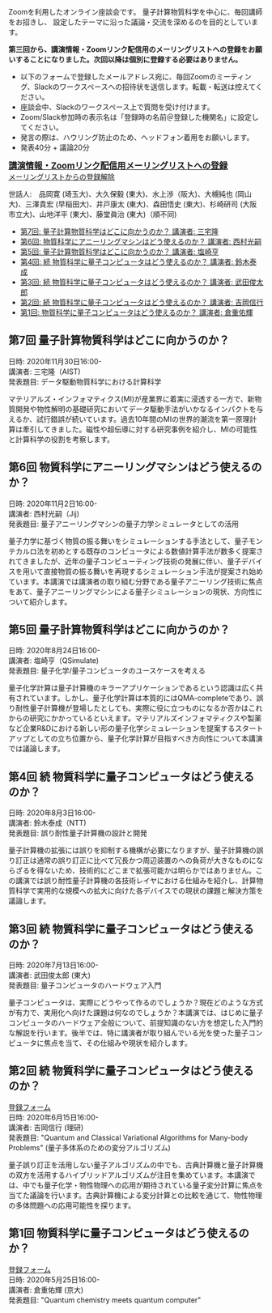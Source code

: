 Zoomを利用したオンライン座談会です。
量子計算物質科学を中心に、毎回講師をお招きし、
設定したテーマに沿った議論・交流を深めるのを目的としています。

<strong>第三回から、講演情報・Zoomリンク配信用のメーリングリストへの登録をお願いすることになりました。次回以降は個別に登録する必要はありません。</strong>

* 以下のフォームで登録したメールアドレス宛に、毎回Zoomのミーティング、Slackのワークスペースへの招待状を送信します。転載・転送は控えてください。
*  座談会中、Slackのワークスペース上で質問を受け付けます。
* Zoom/Slack参加時の表示名は「登録時の名前＠登録した機関名」に設定してください。
* 発言の際は、ハウリング防止のため、ヘッドフォン着用をお願いします。
* 発表40分 + 議論20分

                                                                                                                    
**<big>[講演情報・Zoomリンク配信用メーリングリストへの登録](https://docs.google.com/forms/d/1x6p1Q6QMR-i_lD6Qha8lhwdnks47St0xAXjDU771K_k/edit)</big><br>**
[メーリングリストからの登録解除](https://docs.google.com/forms/d/1puyOtk46mUyLc-R--ZAdSWdwyhj0Y439iIW0XhraANM/edit)<br>

世話人:　品岡寛 (埼玉大)、大久保毅 (東大)、水上渉（阪大)、大槻純也 (岡山大)、三澤貴宏 (早稲田大)、井戸康太 (東大)、森田悟史 (東大)、杉崎研司 (大阪市立大)、山地洋平 (東大)、藤堂眞治 (東大)（順不同)

* [第7回: 量子計算物質科学はどこに向かうのか？ 講演者: 三宅隆](#第7回)  
* [第6回: 物質科学にアニーリングマシンはどう使えるのか？ 講演者: 西村光嗣](#第6回)  
* [第5回: 量子計算物質科学はどこに向かうのか？ 講演者: 塩崎亨](#第5回)  
* [第4回: 続 物質科学に量子コンピュータはどう使えるのか？ 講演者: 鈴木泰成](#第4回)  
* [第3回: 続 物質科学に量子コンピュータはどう使えるのか？ 講演者: 武田俊太郎](#第3回)  
* [第2回: 続 物質科学に量子コンピュータはどう使えるのか？ 講演者: 吉岡信行](#第2回)    
* [第1回: 物質科学に量子コンピュータはどう使えるのか？ 講演者: 倉重佑輝](#第1回)

## 第7回 量子計算物質科学はどこに向かうのか？
日時: 2020年11月30日16:00-<br>
講演者: 三宅隆（AIST)<br>
発表題目: データ駆動物質科学における計算科学<br>

マテリアルズ・インフォマティクス(MI)が産業界に着実に浸透する一方で、新物質開発や物性解明の基礎研究においてデータ駆動手法がいかなるインパクトを与えるか、試行錯誤が続いています。過去10年間のMIの世界的潮流を第一原理計算は牽引してきました。磁性や超伝導に対する研究事例を紹介し、MIの可能性と計算科学の役割を考察します。

## 第6回 物質科学にアニーリングマシンはどう使えるのか？
日時: 2020年11月2日16:00-<br>
講演者: 西村光嗣（Jij)<br>
発表題目: 量子アニーリングマシンの量子力学シミュレータとしての活用<br>

量子力学に基づく物質の振る舞いをシミュレーションする手法として、量子モンテカルロ法を初めとする既存のコンピュータによる数値計算手法が数多く提案されてきましたが、近年の量子コンピューティング技術の発展に伴い、量子デバイスを用いて直接物質の振る舞いを再現するシミュレーション手法が提案され始めています。本講演では講演者の取り組む分野である量子アニーリング技術に焦点をあて、量子アニーリングマシンによる量子シミュレーションの現状、方向性について紹介します。

## 第5回 量子計算物質科学はどこに向かうのか？
日時: 2020年8月24日16:00-<br>
講演者: 塩崎亨（QSimulate)<br>
発表題目: 量子化学/量子コンピュータのユースケースを考える<br>

量子化学計算は量子計算機のキラーアプリケーションであるという認識は広く共有されています。しかし、量子化学計算は本質的にはQMA-completeであり、誤り耐性量子計算機が登場したとしても、実際に役に立つものになるか否かはこれからの研究にかかっているといえます。マテリアルズインフォマティクスや製薬など企業R&Dにおける新しい形の量子化学シミュレーションを提案するスタートアップとしての立ち位置から、量子化学計算が目指すべき方向性について本講演では議論します。

## 第4回 続 物質科学に量子コンピュータはどう使えるのか？                                                                 
日時: 2020年8月3日16:00-<br>
講演者: 鈴木泰成（NTT)<br>
発表題目: 誤り耐性量子計算機の設計と開発<br>

量子計算機の拡張には誤りを抑制する機構が必要になりますが、量子計算機の誤り訂正は通常の誤り訂正に比べて冗長かつ周辺装置のへの負荷が大きなものにならざるを得ないため、技術的にどこまで拡張可能かは明らかではありません。この講演では誤り耐性量子計算機の各技術レイヤにおける仕組みを紹介し、計算物質科学で実用的な規模への拡大に向けた各デバイスでの現状の課題と解決方策を議論します。

## 第3回 続 物質科学に量子コンピュータはどう使えるのか？                                                                 
日時: 2020年7月13日16:00-<br>
講演者: 武田俊太郎 (東大)<br>
発表題目: 量子コンピュータのハードウェア入門

量子コンピュータは、実際にどうやって作るのでしょうか？現在どのような方式が有力で、実用化へ向けた課題は何なのでしょうか？本講演では、はじめに量子コンピュータのハードウェア全般について、前提知識のない方を想定した入門的な解説を行います。後半では、特に講演者が取り組んでいる光を使った量子コンピュータに焦点を当て、その仕組みや現状を紹介します。

## 第2回 続 物質科学に量子コンピュータはどう使えるのか？                                                                                                                     
[登録フォーム](https://docs.google.com/forms/d/1QOFNp2a2_-AQmDRsgatCJu4av9EPHwnrGmjftLJCVes/edit)<br>
日時: 2020年6月15日16:00-<br>
講演者: 吉岡信行 (理研)<br>
発表題目: "Quantum and Classical Variational Algorithms for Many-body Problems" (量子多体系のための変分アルゴリズム)

量子誤り訂正を活用しない量子アルゴリズムの中でも、古典計算機と量子計算機の双方を活用するハイブリッドアルゴリズムが注目を集めています。本講演では、中でも量子化学・物性物理への応用が期待されている量子変分計算に焦点を当てた議論を行います。古典計算機による変分計算との比較を通じて、物性物理の多体問題への応用可能性を探ります。                    


## 第1回 物質科学に量子コンピュータはどう使えるのか？
[登録フォーム](https://docs.google.com/forms/d/1mn4267CXykSaQFMOP6m6JB-b6bPvsurXjU0Bl0zv-l0/edit)<br>
日時: 2020年5月25日16:00-<br>
講演者: 倉重佑輝 (京大)<br>
発表題目: "Quantum chemistry meets quantum computer"
